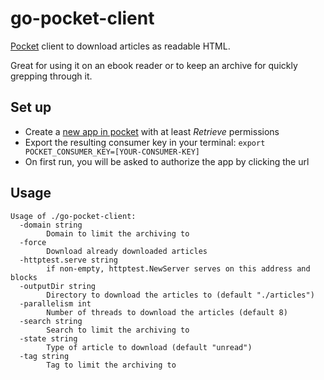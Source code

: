 # go-pocket-client

[Pocket](https://getpocket.com/) client to download articles as readable HTML.

Great for using it on an ebook reader or to keep an archive for quickly grepping through it.

## Set up
* Create a [new app in pocket](https://getpocket.com/developer/apps/new) with at least _Retrieve_ permissions
* Export the resulting consumer key in your terminal: `export POCKET_CONSUMER_KEY=[YOUR-CONSUMER-KEY]`
* On first run, you will be asked to authorize the app by clicking the url

## Usage

```
Usage of ./go-pocket-client:
  -domain string
        Domain to limit the archiving to
  -force
        Download already downloaded articles
  -httptest.serve string
        if non-empty, httptest.NewServer serves on this address and blocks
  -outputDir string
        Directory to download the articles to (default "./articles")
  -parallelism int
        Number of threads to download the articles (default 8)
  -search string
        Search to limit the archiving to
  -state string
        Type of article to download (default "unread")
  -tag string
        Tag to limit the archiving to
```
